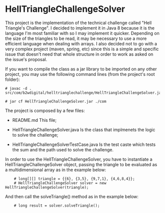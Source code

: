 # HellTriangleChallengeSolver

This project is the implementation of the technical challenge called "Hell Triangle's Challenge".
I decided to implement it in Java 8 because it is the language I'm most familiar with 
so I may implement it quicker. Depending on the size of the triangles to be read, 
it may be necessary to use a more efficient language when dealing with arrays.
I also decided not to go with a very complex project (maven, spring, etc) since this is a simple and specific issue that doesn't need that whole structure in order to work as asked on the issue's proposal.

If you want to compile the class as a jar library to be imported on any other project, you may use the following command lines (from the project's root folder): 

	# javac -d . src/com/b2wdigital/helltrianglechallenge/HellTriangleChallengeSolver.java

	# jar cf HellTriangleChallengeSolver.jar ./com

The project is composed by a few files:

- README.md 
  This file;

- HellTriangleChallengeSolver.java
  Is the class that implmenets the logic to solve the challenge;

- HellTriangleChallengeSolverTestCase.java
  Is the test caste which tests the sum and the path used to solve the challenge.
 
 In order to use the HellTriangleChallengeSolver, you have to instantiate a HellTriangleChallengeSolver object, 
 passing the triangle to be evaluated as a multidimensional array as in the example below:
 
		# long[][] triangle = {{6}, {3,5}, {9,7,1}, {4,6,8,4}}; 
		# HellTriangleChallengeSolver solver = new HellTriangleChallengeSolver(triangle);
 	
 And then call the solveTriangle() method as in the example below:
 
		# long result = solver.solveTriangle();
 	
 
